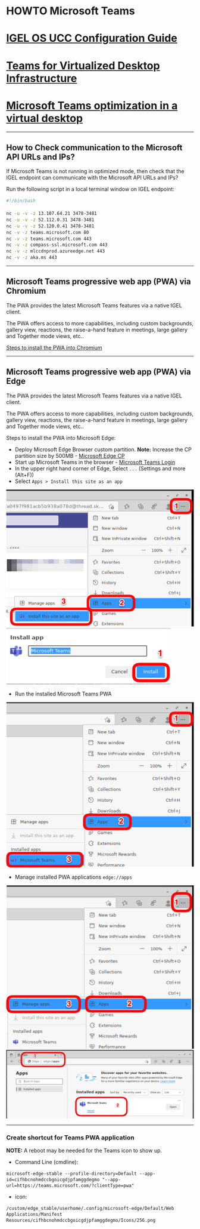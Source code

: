 # HOWTO Microsoft Teams

# [IGEL OS UCC Configuration Guide](http://files.igelcommunity.com/igelos_ucc_guide.pdf)

# [Teams for Virtualized Desktop Infrastructure](https://learn.microsoft.com/en-us/microsoftteams/teams-for-vdi)

# [Microsoft Teams optimization in a virtual desktop](https://www.go-euc.com/microsoft-teams-optimization-in-a-virtual-desktop/)

-----

## How to Check communication to the Microsoft API URLs and IPs?

If Microsoft Teams is not running in optimized mode, then check that the IGEL endpoint can communicate with the Microsoft API URLs and IPs?

Run the following script in a local terminal window on IGEL endpoint:

```bash
#!/bin/bash

nc -u -v -z 13.107.64.21 3478-3481
nc -u -v -z 52.112.0.31 3478-3481
nc -u -v -z 52.120.0.41 3478-3481
nc -v -z teams.microsoft.com 80
nc -v -z teams.microsoft.com 443
nc -v -z compass-ssl.microsoft.com 443
nc -v -z mlccdnprod.azureedge.net 443
nc -v -z aka.ms 443
  ```

-----  

## Microsoft Teams progressive web app (PWA) via Chromium

The PWA provides the latest Microsoft Teams features via a native IGEL client.

The PWA offers access to more capabilities, including custom backgrounds, gallery view, reactions, the raise-a-hand feature in meetings, large gallery and Together mode views, etc..

[Steps to install the PWA into Chromium](https://leon-beitsch.de/shared/IGEL_OS_with_Chromium.pdf)

-----  

## Microsoft Teams progressive web app (PWA) via Edge

The PWA provides the latest Microsoft Teams features via a native IGEL client.

The PWA offers access to more capabilities, including custom backgrounds, gallery view, reactions, the raise-a-hand feature in meetings, large gallery and Together mode views, etc..

Steps to install the PWA into Microsoft Edge:

- Deploy Microsoft Edge Browser custom partition. **Note:** Increase the CP partition size by 500MB - [Microsoft Edge CP](https://github.com/IGEL-Community/IGEL-Custom-Partitions/tree/master/CP_Source/Browsers/Microsoft_Edge_stable)
- Start up Microsoft Teams in the browser - [Microsoft Teams Login](https://teams.microsoft.com)
- In the upper right hand corner of Edge, Select `...` (Settings and more (Alt+F))
- Select `Apps > Install this site as an app`

![Install-this-site-as-an-app](Images/HOWTO-Microsoft-Teams-01.png)
![Install-app](Images/HOWTO-Microsoft-Teams-02.png)

- Run the installed Microsoft Teams PWA

![Run-PWA-app](Images/HOWTO-Microsoft-Teams-03.png)

- Manage installed PWA applications `edge://apps`

![Manage-PWA-apps](Images/HOWTO-Microsoft-Teams-04.png)
![Manage-PWA-Teams-app](Images/HOWTO-Microsoft-Teams-05.png)

-----

### Create shortcut for Teams PWA application

**NOTE:** A reboot may be needed for the Teams icon to show up.

- Command Line (cmdline):

```
microsoft-edge-stable --profile-directory=Default --app-id=cifhbcnohmdccbgoicgdjpfamggdegmo "--app-url=https://teams.microsoft.com/?clientType=pwa"
  ```

- icon:

```
/custom/edge_stable/userhome/.config/microsoft-edge/Default/Web Applications/Manifest Resources/cifhbcnohmdccbgoicgdjpfamggdegmo/Icons/256.png
  ```
